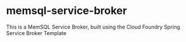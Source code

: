# memsql-service-broker
This is a MemSQL Service Broker, built using the Cloud Foundry Spring Service Broker Template 
